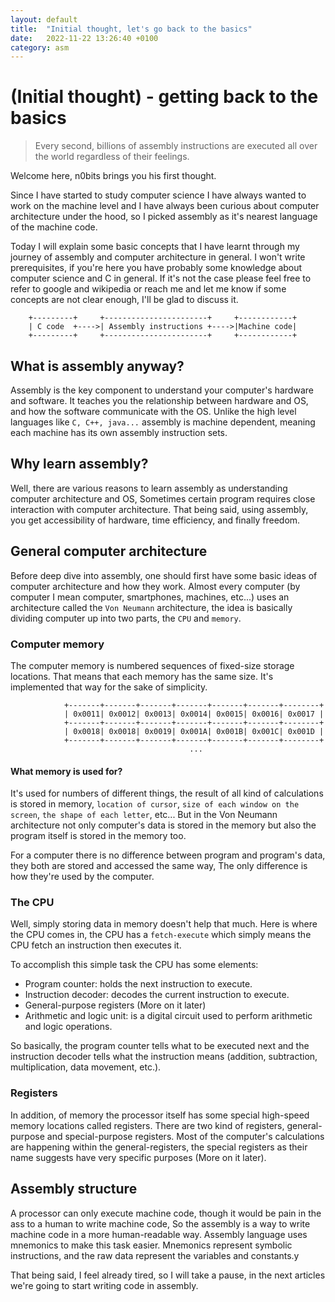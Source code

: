 ```yaml
---
layout: default
title:  "Initial thought, let's go back to the basics"
date:   2022-11-22 13:26:40 +0100
category: asm
---
```


# (Initial thought) - getting back to the basics

> Every second, billions of assembly instructions are executed all over the world regardless of their feelings.

Welcome here, n0bits brings you his first thought.

Since I have started to study computer science I have always wanted to work on the machine level and 
I have always been curious about computer architecture under the hood, 
so I picked assembly as it's nearest language of the machine code.

Today I will explain some basic concepts that I have learnt through my journey of assembly and computer architecture in general.
I won't write prerequisites, if you're here you have probably some knowledge about computer science and C in general.
If it's not the case please feel free to refer to google and wikipedia or reach me and let me know if some concepts are not clear enough,
I'll be glad to discuss it.

```
    +---------+     +-----------------------+     +------------+
    | C code  +---->| Assembly instructions +---->|Machine code|
    +---------+     +-----------------------+     +------------+
```

## What is assembly anyway?

Assembly is the key component to understand your computer's hardware and software. It teaches you the relationship
between hardware and OS, and how the software communicate with the OS.
Unlike the high level languages like `C, C++, java...` assembly is machine dependent, meaning each machine has its own assembly instruction sets.

## Why learn assembly?

Well, there are various reasons to learn assembly as understanding computer architecture and OS, 
Sometimes certain program requires close interaction with computer architecture. That being said, using assembly,
you get accessibility of hardware, time efficiency, and finally freedom.

## General computer architecture

Before deep dive into assembly, one should first have some basic ideas of computer architecture and how they work.
Almost every computer (by computer I mean computer, smartphones, machines, etc...) uses an architecture
called the `Von Neumann` architecture, the idea is basically dividing computer up into two parts, the `CPU` and `memory`.

### Computer memory

The computer memory is numbered sequences of fixed-size storage locations. That means that each memory has the same size.
It's implemented that way for the sake of simplicity.
```
            +-------+-------+-------+-------+-------+-------+--------+
            | 0x0011| 0x0012| 0x0013| 0x0014| 0x0015| 0x0016| 0x0017 |
            +-------+-------+-------+-------+-------+-------+--------+
            | 0x0018| 0x0018| 0x0019| 0x001A| 0x001B| 0x001C| 0x001D |
            +-------+-------+-------+-------+-------+-------+--------+
                                        ...
```

#### What memory is used for?

It's used for numbers of different things, the result of all kind of calculations is stored in memory, `location of cursor`,
`size of each window on the screen`, `the shape of each letter`, etc...
But in the Von Neumann architecture not only computer's data is stored in the memory but also the program itself 
is stored in the memory too.

For a computer there is no difference between program and program's data, they both are stored and accessed the same way,
The only difference is how they're used by the computer.

### The CPU

Well, simply storing data in memory doesn't help that much. Here is where the CPU comes in, the CPU has a `fetch-execute`
which simply means the CPU fetch an instruction then executes it.

To accomplish this simple task the CPU has some elements:

* Program counter: holds the next instruction to execute.
* Instruction decoder: decodes the current instruction to execute.
* General-purpose registers (More on it later)
* Arithmetic and logic unit: is a digital circuit used to perform arithmetic and logic operations.

So basically, the program counter tells what to be executed next and the instruction decoder tells what the 
instruction means (addition, subtraction, multiplication, data movement, etc.).

### Registers

In addition, of memory the processor itself has some special high-speed memory locations called registers.
There are two kind of registers, general-purpose and special-purpose registers. Most of the computer's calculations
are happening within the general-registers, the special registers as their name suggests have very specific purposes (More on it later).

## Assembly structure

A processor can only execute machine code, though it would be pain in the ass to a human to write machine code,
So the assembly is a way to write machine code in a more human-readable way.
Assembly language uses mnemonics to make this task easier. Mnemonics represent symbolic instructions, and the raw data
represent the variables and constants.y

That being said, I feel already tired, so I will take a pause, in the next articles we're going to start writing code in assembly.
